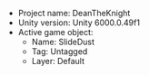 <!-- UNITY CODE ASSIST INSTRUCTIONS START -->
- Project name: DeanTheKnight
- Unity version: Unity 6000.0.49f1
- Active game object:
  - Name: SlideDust
  - Tag: Untagged
  - Layer: Default
<!-- UNITY CODE ASSIST INSTRUCTIONS END -->